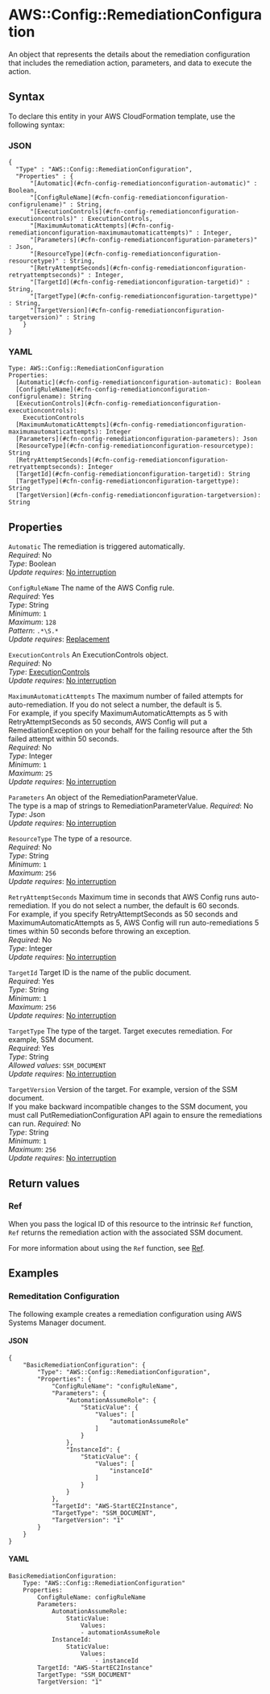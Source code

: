 # AWS::Config::RemediationConfiguration<a name="aws-resource-config-remediationconfiguration"></a>

An object that represents the details about the remediation configuration that includes the remediation action, parameters, and data to execute the action\.

## Syntax<a name="aws-resource-config-remediationconfiguration-syntax"></a>

To declare this entity in your AWS CloudFormation template, use the following syntax:

### JSON<a name="aws-resource-config-remediationconfiguration-syntax.json"></a>

```
{
  "Type" : "AWS::Config::RemediationConfiguration",
  "Properties" : {
      "[Automatic](#cfn-config-remediationconfiguration-automatic)" : Boolean,
      "[ConfigRuleName](#cfn-config-remediationconfiguration-configrulename)" : String,
      "[ExecutionControls](#cfn-config-remediationconfiguration-executioncontrols)" : ExecutionControls,
      "[MaximumAutomaticAttempts](#cfn-config-remediationconfiguration-maximumautomaticattempts)" : Integer,
      "[Parameters](#cfn-config-remediationconfiguration-parameters)" : Json,
      "[ResourceType](#cfn-config-remediationconfiguration-resourcetype)" : String,
      "[RetryAttemptSeconds](#cfn-config-remediationconfiguration-retryattemptseconds)" : Integer,
      "[TargetId](#cfn-config-remediationconfiguration-targetid)" : String,
      "[TargetType](#cfn-config-remediationconfiguration-targettype)" : String,
      "[TargetVersion](#cfn-config-remediationconfiguration-targetversion)" : String
    }
}
```

### YAML<a name="aws-resource-config-remediationconfiguration-syntax.yaml"></a>

```
Type: AWS::Config::RemediationConfiguration
Properties: 
  [Automatic](#cfn-config-remediationconfiguration-automatic): Boolean
  [ConfigRuleName](#cfn-config-remediationconfiguration-configrulename): String
  [ExecutionControls](#cfn-config-remediationconfiguration-executioncontrols): 
    ExecutionControls
  [MaximumAutomaticAttempts](#cfn-config-remediationconfiguration-maximumautomaticattempts): Integer
  [Parameters](#cfn-config-remediationconfiguration-parameters): Json
  [ResourceType](#cfn-config-remediationconfiguration-resourcetype): String
  [RetryAttemptSeconds](#cfn-config-remediationconfiguration-retryattemptseconds): Integer
  [TargetId](#cfn-config-remediationconfiguration-targetid): String
  [TargetType](#cfn-config-remediationconfiguration-targettype): String
  [TargetVersion](#cfn-config-remediationconfiguration-targetversion): String
```

## Properties<a name="aws-resource-config-remediationconfiguration-properties"></a>

`Automatic`  <a name="cfn-config-remediationconfiguration-automatic"></a>
The remediation is triggered automatically\.  
*Required*: No  
*Type*: Boolean  
*Update requires*: [No interruption](https://docs.aws.amazon.com/AWSCloudFormation/latest/UserGuide/using-cfn-updating-stacks-update-behaviors.html#update-no-interrupt)

`ConfigRuleName`  <a name="cfn-config-remediationconfiguration-configrulename"></a>
The name of the AWS Config rule\.  
*Required*: Yes  
*Type*: String  
*Minimum*: `1`  
*Maximum*: `128`  
*Pattern*: `.*\S.*`  
*Update requires*: [Replacement](https://docs.aws.amazon.com/AWSCloudFormation/latest/UserGuide/using-cfn-updating-stacks-update-behaviors.html#update-replacement)

`ExecutionControls`  <a name="cfn-config-remediationconfiguration-executioncontrols"></a>
An ExecutionControls object\.  
*Required*: No  
*Type*: [ExecutionControls](aws-properties-config-remediationconfiguration-executioncontrols.md)  
*Update requires*: [No interruption](https://docs.aws.amazon.com/AWSCloudFormation/latest/UserGuide/using-cfn-updating-stacks-update-behaviors.html#update-no-interrupt)

`MaximumAutomaticAttempts`  <a name="cfn-config-remediationconfiguration-maximumautomaticattempts"></a>
The maximum number of failed attempts for auto\-remediation\. If you do not select a number, the default is 5\.  
For example, if you specify MaximumAutomaticAttempts as 5 with RetryAttemptSeconds as 50 seconds, AWS Config will put a RemediationException on your behalf for the failing resource after the 5th failed attempt within 50 seconds\.  
*Required*: No  
*Type*: Integer  
*Minimum*: `1`  
*Maximum*: `25`  
*Update requires*: [No interruption](https://docs.aws.amazon.com/AWSCloudFormation/latest/UserGuide/using-cfn-updating-stacks-update-behaviors.html#update-no-interrupt)

`Parameters`  <a name="cfn-config-remediationconfiguration-parameters"></a>
An object of the RemediationParameterValue\.  
The type is a map of strings to RemediationParameterValue\.
*Required*: No  
*Type*: Json  
*Update requires*: [No interruption](https://docs.aws.amazon.com/AWSCloudFormation/latest/UserGuide/using-cfn-updating-stacks-update-behaviors.html#update-no-interrupt)

`ResourceType`  <a name="cfn-config-remediationconfiguration-resourcetype"></a>
The type of a resource\.   
*Required*: No  
*Type*: String  
*Minimum*: `1`  
*Maximum*: `256`  
*Update requires*: [No interruption](https://docs.aws.amazon.com/AWSCloudFormation/latest/UserGuide/using-cfn-updating-stacks-update-behaviors.html#update-no-interrupt)

`RetryAttemptSeconds`  <a name="cfn-config-remediationconfiguration-retryattemptseconds"></a>
Maximum time in seconds that AWS Config runs auto\-remediation\. If you do not select a number, the default is 60 seconds\.   
For example, if you specify RetryAttemptSeconds as 50 seconds and MaximumAutomaticAttempts as 5, AWS Config will run auto\-remediations 5 times within 50 seconds before throwing an exception\.  
*Required*: No  
*Type*: Integer  
*Update requires*: [No interruption](https://docs.aws.amazon.com/AWSCloudFormation/latest/UserGuide/using-cfn-updating-stacks-update-behaviors.html#update-no-interrupt)

`TargetId`  <a name="cfn-config-remediationconfiguration-targetid"></a>
Target ID is the name of the public document\.  
*Required*: Yes  
*Type*: String  
*Minimum*: `1`  
*Maximum*: `256`  
*Update requires*: [No interruption](https://docs.aws.amazon.com/AWSCloudFormation/latest/UserGuide/using-cfn-updating-stacks-update-behaviors.html#update-no-interrupt)

`TargetType`  <a name="cfn-config-remediationconfiguration-targettype"></a>
The type of the target\. Target executes remediation\. For example, SSM document\.  
*Required*: Yes  
*Type*: String  
*Allowed values*: `SSM_DOCUMENT`  
*Update requires*: [No interruption](https://docs.aws.amazon.com/AWSCloudFormation/latest/UserGuide/using-cfn-updating-stacks-update-behaviors.html#update-no-interrupt)

`TargetVersion`  <a name="cfn-config-remediationconfiguration-targetversion"></a>
Version of the target\. For example, version of the SSM document\.  
If you make backward incompatible changes to the SSM document, you must call PutRemediationConfiguration API again to ensure the remediations can run\.
*Required*: No  
*Type*: String  
*Minimum*: `1`  
*Maximum*: `256`  
*Update requires*: [No interruption](https://docs.aws.amazon.com/AWSCloudFormation/latest/UserGuide/using-cfn-updating-stacks-update-behaviors.html#update-no-interrupt)

## Return values<a name="aws-resource-config-remediationconfiguration-return-values"></a>

### Ref<a name="aws-resource-config-remediationconfiguration-return-values-ref"></a>

 When you pass the logical ID of this resource to the intrinsic `Ref` function, `Ref` returns the remediation action with the associated SSM document\.

For more information about using the `Ref` function, see [Ref](https://docs.aws.amazon.com/AWSCloudFormation/latest/UserGuide/intrinsic-function-reference-ref.html)\.

## Examples<a name="aws-resource-config-remediationconfiguration--examples"></a>



### Remeditation Configuration<a name="aws-resource-config-remediationconfiguration--examples--Remeditation_Configuration"></a>

The following example creates a remediation configuration using AWS Systems Manager document\.

#### JSON<a name="aws-resource-config-remediationconfiguration--examples--Remeditation_Configuration--json"></a>

```
{
    "BasicRemediationConfiguration": {
        "Type": "AWS::Config::RemediationConfiguration",
        "Properties": {
            "ConfigRuleName": "configRuleName",
            "Parameters": {
                "AutomationAssumeRole": {
                    "StaticValue": {
                        "Values": [
                            "automationAssumeRole"
                        ]
                    }
                },
                "InstanceId": {
                    "StaticValue": {
                        "Values": [
                            "instanceId"
                        ]
                    }
                }
            },
            "TargetId": "AWS-StartEC2Instance",
            "TargetType": "SSM_DOCUMENT",
            "TargetVersion": "1"
        }
    }
}
```

#### YAML<a name="aws-resource-config-remediationconfiguration--examples--Remeditation_Configuration--yaml"></a>

```
BasicRemediationConfiguration:
    Type: "AWS::Config::RemediationConfiguration"
    Properties:
        ConfigRuleName: configRuleName
        Parameters:
            AutomationAssumeRole:
                StaticValue:
                    Values: 
                    - automationAssumeRole
            InstanceId:
                StaticValue:
                    Values:
                        - instanceId
        TargetId: "AWS-StartEC2Instance"
        TargetType: "SSM_DOCUMENT"
        TargetVersion: "1"
```